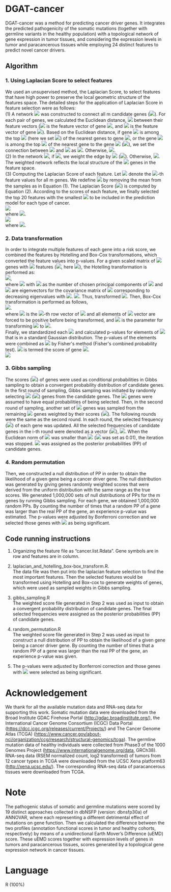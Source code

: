 # DGAT-cancer
DGAT-cancer was a method for predicting cancer driver genes. It integrates the predicted pathogenicity of the somatic mutations (together with germline variants in the healthy population) with a topological network of gene expression in tumor tissues, and considering the expression levels in tumor and paracancerous tissues while employing 24 distinct features to predict novel cancer drivers.
## Algorithm
### 1.	Using Laplacian Score to select features
We used an unsupervised method, the Laplacian Score, to select features that have high power to preserve the local geometric structure of the features space. The detailed steps for the application of Laplacian Score in feature selection were as follows:  
(1) A network ![](https://latex.codecogs.com/svg.image?\mathit{N}) was constructed to connect all m candidate genes (![](https://latex.codecogs.com/svg.image?\mathit{N}\in&space;\mathbb{R}^{\mathit{m}\times&space;\mathit{m}})). For each pair of genes, we calculated the Euclidean distance, ![](https://latex.codecogs.com/svg.image?\left|\mathit{x}_{i}-\mathit{x}_{j}&space;\right|) between their feature vectors (![](https://latex.codecogs.com/svg.image?\mathit{x}_{i}) is the feature vector of gene ![](https://latex.codecogs.com/svg.image?\mathit{i}), and ![](https://latex.codecogs.com/svg.image?\mathit{x}_{j}) is the feature vector of gene ![](https://latex.codecogs.com/svg.image?\mathit{j})). Based on the Euclidean distance, if gene ![](https://latex.codecogs.com/svg.image?\mathit{i}) is among the top ![](https://latex.codecogs.com/svg.image?\mathit{k}) (here we set ![](https://latex.codecogs.com/svg.image?k=\left&space;[&space;0.01\times&space;m&space;\right&space;])) of the nearest genes to gene ![](https://latex.codecogs.com/svg.image?j), or the gene ![](https://latex.codecogs.com/svg.image?j) is among the top ![](https://latex.codecogs.com/svg.image?k) of the nearest gene to the gene ![](https://latex.codecogs.com/svg.image?i) (![](https://latex.codecogs.com/svg.image?i\neq&space;j)), we set the connection between ![](https://latex.codecogs.com/svg.image?i) and ![](https://latex.codecogs.com/svg.image?j) as ![](https://latex.codecogs.com/svg.image?N_{ij}=1). Otherwise, ![](https://latex.codecogs.com/svg.image?N_{ij}=0).  
(2) In the network ![](https://latex.codecogs.com/svg.image?N), if ![](https://latex.codecogs.com/svg.image?N_{ij}=1), we weight the edge by ![](https://latex.codecogs.com/svg.image?W_{ij}=e^{-\left\||&space;x_{i}-x_{j}\right\||^{2}) (![](https://latex.codecogs.com/svg.image?\mathit{W}\in&space;\mathbb{R}^{\mathit{m}\times&space;\mathit{m}})). Otherwise, ![](https://latex.codecogs.com/svg.image?W_{ij}=0). The weighted network reflects the local structure of the ![](https://latex.codecogs.com/svg.image?m) genes in the feature space.  
(3) Computing the Laplacian Score of each feature. Let ![](https://latex.codecogs.com/svg.image?y_{l}=\left&space;[&space;y_{l1},&space;y_{l2},&space;...,&space;y_{lm}&space;\right&space;]^{T}) denote the ![](https://latex.codecogs.com/svg.image?l)-th feature values for all m genes. We redefine ![](https://latex.codecogs.com/svg.image?y_{l}) by removing the mean from the samples as in Equation (1). The Laplacian Score (![](https://latex.codecogs.com/svg.image?LS)) is computed by Equation (2). According to the scores of each feature, we finally selected the top 20 features with the smallest ![](https://latex.codecogs.com/svg.image?LS) to be included in the prediction model for each type of cancer.  
![](https://latex.codecogs.com/svg.image?\widetilde{y}_{l}=y_{l}-\frac{y_{l}^{T}DI}{I^{T}DI}I,&space;\mathit{(1)})  
where ![](https://latex.codecogs.com/svg.image?D=diag(\sum_{j=1}^{m}W_{1j},\sum_{j=1}^{m}W_{2j},...,\sum_{j=1}^{m}W_{mj}),&space;I=\left&space;[&space;1,1,...,1&space;\right&space;]^{T}).  
![](https://latex.codecogs.com/svg.image?LS_{l}=\frac{\widetilde{y}_{l}^{T}L\widetilde{y}_{l}}{\widetilde{y}_{l}^{T}D\widetilde{y}_{l}},&space;\mathit{(2)})  
where ![](https://latex.codecogs.com/svg.image?L=D-W).  
### 2.	Data transformation  
In order to integrate multiple features of each gene into a risk score, we combined the features by Hotelling and Box-Cox transformations, which converted the feature values into p-values. For a given scaled matrix of ![](https://latex.codecogs.com/svg.image?m) genes with ![](https://latex.codecogs.com/svg.image?n) features (![](https://latex.codecogs.com/svg.image?\mathit{P}\in&space;\mathbb{R}^{\mathit{m}\times&space;\mathit{n}}), here ![](https://latex.codecogs.com/svg.image?n=20)), the Hotelling transformation is performed as:   
![](https://latex.codecogs.com/svg.image?P^{'}=U\left&space;(&space;P-IM&space;\right&space;)^{T}),  
where ![](https://latex.codecogs.com/svg.image?U=\left&space;[&space;v_{1};v_{2};...;v_{n^{'}}&space;\right&space;]^{T}) with ![](https://latex.codecogs.com/svg.image?{n}'\leqslant&space;n) as the number of chosen principal components of ![](https://latex.codecogs.com/svg.image?P) and ![](https://latex.codecogs.com/svg.image?V=\left&space;[&space;v_{1};v_{2};...;v_{n}&space;\right&space;]) are eigenvectors for the covariance matrix of ![](https://latex.codecogs.com/svg.image?P) corresponding to decreasing eigenvalues with ![](https://latex.codecogs.com/svg.image?\lambda_{1}\geq&space;&space;\lambda_{2}\geqslant...\geqslant&space;&space;\lambda_{n}). ![](https://latex.codecogs.com/svg.image?M=\left&space;[&space;\frac{1}{m}\sum_{i=1}^{m}P_{i1},\frac{1}{m}\sum_{i=1}^{m}P_{i2},...,\frac{1}{m}\sum_{i=1}^{m}P_{in}&space;\right&space;]). Thus, transformed ![](https://latex.codecogs.com/svg.image?{P}'\in&space;\mathbb{R}^{{n}'\times&space;m}). Then, Box-Cox transformation is performed as follows,  
![](https://latex.codecogs.com/svg.image?{pi}'=\left\{\begin{matrix}\frac{pi^{\beta&space;_{i}}-1}{\beta&space;_{i}},\beta&space;_{i}\neq&space;0&space;\\log\left&space;(&space;pi&space;\right&space;),\beta&space;_{i}=0\end{matrix}\right).  
where ![](https://latex.codecogs.com/svg.image?pi) is the ![](https://latex.codecogs.com/svg.image?i)-th row vector of ![](https://latex.codecogs.com/svg.image?P') and all elements of ![](https://latex.codecogs.com/svg.image?pi) vector are forced to be positive before being transformed, and ![](https://latex.codecogs.com/svg.image?\beta&space;_{i}) is the parameter for transforming ![](https://latex.codecogs.com/svg.image?pi) to ![](https://latex.codecogs.com/svg.image?pi').  
Finally, we standardized each ![](https://latex.codecogs.com/svg.image?pi') and calculated p-values for elements of ![](https://latex.codecogs.com/svg.image?pi') that is in a standard Gaussian distribution. The p-values of the elements were combined as ![](https://latex.codecogs.com/svg.image?S(j)) by Fisher's method (Fisher's combined probability test). ![](https://latex.codecogs.com/svg.image?S(j)) is termed the score of gene ![](https://latex.codecogs.com/svg.image?j).  
![](https://latex.codecogs.com/svg.image?S(j)=-ln({\chi&space;_{n'}^{2}}^{-1}(-2\sum_{i=1}^{n'}log(pi_{j}^{'}))))  
### 3.	Gibbs sampling  
The scores (![](https://latex.codecogs.com/svg.image?S)) of genes were used as conditional probabilities in Gibbs sampling to obtain a convergent probability distribution of candidate genes. In the first round of sampling, Gibbs sampling was initiated by randomly selecting ![](https://latex.codecogs.com/svg.image?m') (![](https://latex.codecogs.com/svg.image?m'\leq&space;m)) genes from the candidate genes. The ![](https://latex.codecogs.com/svg.image?m') genes were assumed to have equal probabilities of being selected. Then, in the second round of sampling, another set of ![](https://latex.codecogs.com/svg.image?m') genes was sampled from the remaining ![](https://latex.codecogs.com/svg.image?m-m') genes weighted by their scores (![](https://latex.codecogs.com/svg.image?S)). The following rounds were the same as the second round. In each round, the selected frequency (![](https://latex.codecogs.com/svg.image?\frac{No.\&space;of\&space;times\&space;the\&space;gene\&space;is\&space;selected}{No.\&space;of\&space;sampling})) of each gene was updated. All the selected frequencies of candidate genes in the i-th round were denoted as a vector (![](https://latex.codecogs.com/svg.image?m\times&space;1)), ![](https://latex.codecogs.com/svg.image?Freq_{i}). When the Euclidean norm of ![](https://latex.codecogs.com/svg.image?Freq_{i}-Freq_{i-1}) was smaller than ![](https://latex.codecogs.com/svg.image?E_{Gibbs}) (![](https://latex.codecogs.com/svg.image?E_{Gibbs}) was set as 0.01), the iteration was stopped. ![](https://latex.codecogs.com/svg.image?Freq_{last}) was assigned as the posterior probabilities (PP) of candidate genes.  
### 4.	Random permutation  
Then, we constructed a null distribution of PP in order to obtain the likelihood of a given gene being a cancer driver gene. The null distribution was generated by giving genes randomly weighted scores that were derived from the uniform distribution with the same range as the true scores. We generated 1,000,000 sets of null distributions of PPs for the m genes by running Gibbs sampling. For each gene, we obtained 1,000,000 random PPs. By counting the number of times that a random PP of a gene was larger than the real PP of the gene, an experience p-value was estimated. The p-values were adjusted by Bonferroni correction and we selected those genes with ![](https://latex.codecogs.com/svg.image?p_{adj}<0.01) as being significant.  
## Code running instructions  
1.	Organizing the feature file as “cancer.list.Rdata”. Gene symbols are in row and features are in column.  

2.	laplacian_and_hotelling_box-box_transform.R.   
The data file was then put into the laplacian feature selection to find the most important features. Then the selected features would be transformed using Hotelling and Box-cox to generate weights of genes, which were used as sampled weights in Gibbs sampling.  

3.	gibbs_sampling.R  
The weighted score file generated in Step 2 was used as input to obtain a convergent probability distribution of candidate genes. The final selected frequencies were assigned as the posterior probabilities (PP) of candidate genes.  

4.	random_permutation.R  
The weighted score file generated in Step 2 was used as input to construct a null distribution of PP to obtain the likelihood of a given gene being a cancer driver gene. By counting the number of times that a random PP of a gene was larger than the real PP of the gene, an experience p-value was given.   

5.	The p-values were adjusted by Bonferroni correction and those genes with ![](https://latex.codecogs.com/svg.image?p_{adj}<0.01) were selected as being significant.  

# Acknowledgement  
We thank for all the available mutation data and RNA-seq data for supporting this work. Somatic mutation data were downloaded from the Broad Institute GDAC Firehose Portal (http://gdac.broadinstitute.org/), the International Cancer Genome Consortium (ICGC) Data Portal (https://dcc.icgc.org/releases/current/Projects/) and The Cancer Genome Atlas (TCGA) (https://www.cancer.gov/about-nci/organization/ccg/research/structural-genomics/tcga). The germline mutation data of healthy individuals were collected from Phase3 of the 1000 Genomes Project (https://www.internationalgenome.org/data, GRCh38). RNA-seq data (RSEM normalized count, log2 transformed) of tumors from 12 cancer types in TCGA were downloaded from the UCSC Xena platform63 (http://xena.ucsc.edu/). The corresponding RNA-seq data of paracancerous tissues were downloaded from TCGA.  
# Note  
The pathogenic status of somatic and germline mutations were scored by 19 distinct approaches collected in dbNSFP (version: dbnsfp30a) of ANNOVAR, where each representing a different detrimental effect of mutations on gene function. Then we calculated the difference between the two profiles (annotation functional scores in tumor and healthy cohorts, respectively) by means of a unidirectional Earth Mover’s Difference (uEMD) score. These uEMD scores together with expression levels of genes in tumors and paracancerous tissues, scores generated by a topological gene expression network in cancer tissues.  
# Language
R (100%)

